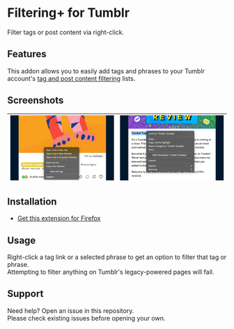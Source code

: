 # Filtering+ for Tumblr
Filter tags or post content via right-click.

## Features
This addon allows you to easily add tags and phrases to your Tumblr account's [tag and post content filtering](https://tumblr.zendesk.com/hc/articles/115015814708-Tag-and-Post-Content-Filtering) lists.

## Screenshots

| ![](https://raw.githubusercontent.com/AprilSylph/Filtering-Plus/chrome/assets/Filter%20this%20tag.jpg) | ![](https://raw.githubusercontent.com/AprilSylph/Filtering-Plus/chrome/assets/Filter%20the%20phrase.jpg) |
| --- | --- |

## Installation
- [Get this extension for Firefox](https://addons.mozilla.org/addon/filtering-for-tumblr/)

## Usage
Right-click a tag link or a selected phrase to get an option to filter that tag or phrase.  
Attempting to filter anything on Tumblr's legacy-powered pages will fail.

## Support
Need help? Open an issue in this repository.  
Please check existing issues before opening your own.
